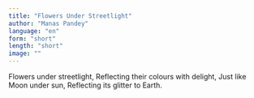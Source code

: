 ```yaml
---
title: "Flowers Under Streetlight"
author: "Manas Pandey"
language: "en"
form: "short"
length: "short"
image: ""
---
```

Flowers under streetlight,
Reflecting their colours with delight,
Just like Moon under sun,
Reflecting its glitter to Earth.